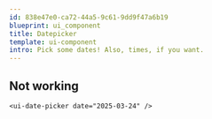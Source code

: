 ```yaml
---
id: 838e47e0-ca72-44a5-9c61-9dd9f47a6b19
blueprint: ui_component
title: Datepicker
template: ui-component
intro: Pick some dates! Also, times, if you want.
---
```

## Not working

```component
<ui-date-picker date="2025-03-24" />
```
